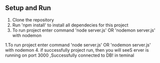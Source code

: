 
## Setup and Run
1. Clone the repository
2. Run 'npm install' to install all dependecies for this project
3. To run project enter command 'node server.js' OR 'nodemon server.js' with nodemon





1.To run project enter command 'node server.js' OR 'nodemon server.js' with nodemon
4. if successfully project run, then you will seeS erver is running on port 3000 ,Successfully connected to DB!  in teminal

